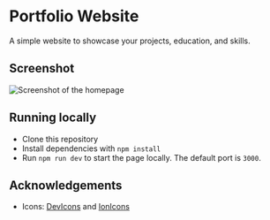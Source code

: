 # Portfolio Website

A simple website to showcase your projects, education, and skills.

## Screenshot

![Screenshot of the homepage](https://github.com/user-attachments/assets/87029057-179d-4a94-a19b-040a96407b64)

## Running locally
- Clone this repository
- Install dependencies with `npm install`
- Run `npm run dev` to start the page locally. The default port is `3000`.

## Acknowledgements
- Icons: [DevIcons](https://devicon.dev) and [IonIcons](https://ionic.io/ionicons)
